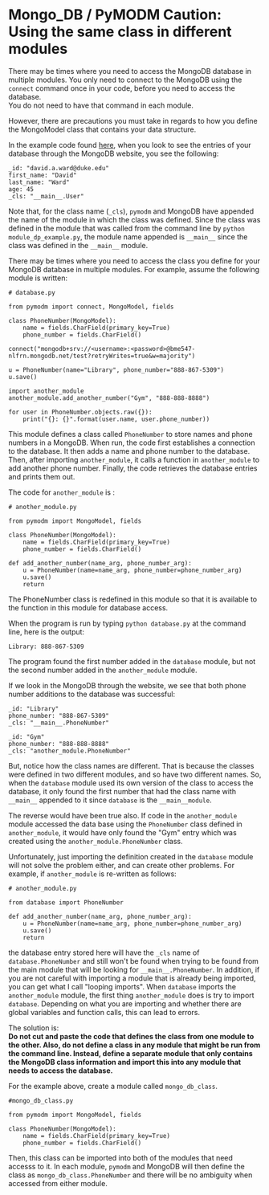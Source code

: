 # Mongo_DB / PyMODM Caution:  Using the same class in different modules
There may be times where you need to access the MongoDB database in
multiple modules.  You only need to connect to the MongoDB using the 
`connect` command once in your code, before you need to access the database.  
You do not need to have that command in each module.
    
However, there are precautions you must take in regards to how you define
the MongoModel class that contains your data structure.

In the example code found [here](./mongo_db_example.py), when you look to see the entries of your database 
through the MongoDB website, you see the following:
```
_id: "david.a.ward@duke.edu"
first_name: "David"
last_name: "Ward"
age: 45
_cls: "__main__.User"
``` 
Note that, for the class name (`_cls`), `pymodm` and MongoDB have appended the 
name of the module in which the class was defined.  Since the class was defined 
in the module that was called from the command line by 
`python module_dp_example.py`,  the module name appended is `__main__` since 
the class was defined in the `__main__` module.  

There may be times where you need to access the class you define for your
MongoDB database in multiple modules.  For example, assume the following
module is written:

```
# database.py

from pymodm import connect, MongoModel, fields

class PhoneNumber(MongoModel):
    name = fields.CharField(primary_key=True)
    phone_number = fields.CharField()

connect("mongodb+srv://<username>:<password>@bme547-nlfrn.mongodb.net/test?retryWrites=true&w=majority")

u = PhoneNumber(name="Library", phone_number="888-867-5309")
u.save()

import another_module
another_module.add_another_number("Gym", "888-888-8888")

for user in PhoneNumber.objects.raw({}):
    print("{}: {}".format(user.name, user.phone_number))
```
This module defines a class called `PhoneNumber` to store names and phone 
numbers in a MongoDB.  When run, the code first establishes
a connection to the database.  It then adds a name and phone number to the 
database.  Then, after importing `another_module`, it calls a function in
`another_module` to add another phone number.  Finally, the code retrieves
the database entries and prints them out.

The code for `another_module` is :

```
# another_module.py

from pymodm import MongoModel, fields

class PhoneNumber(MongoModel):
    name = fields.CharField(primary_key=True)
    phone_number = fields.CharField()

def add_another_number(name_arg, phone_number_arg):
    u = PhoneNumber(name=name_arg, phone_number=phone_number_arg)
    u.save()
    return
```
The PhoneNumber class is redefined in this module so that it is available to
the function in this module for database access.

When the program is run by typing `python database.py` at the command line,
here is the output:
```
Library: 888-867-5309
```
The program found the first number added in the `database` module, but
not the second number added in the `another_module` module.  

If we look in the MongoDB through the website,
 we see that both phone number additions to the database was successful:
 ```
 _id: "Library"
phone_number: "888-867-5309"
_cls: "__main__.PhoneNumber"

_id: "Gym"
phone_number: "888-888-8888"
_cls: "another_module.PhoneNumber"
 ```  
But, notice how the class names are different. That is because the classes
were defined in two different modules, and so have two different names.  So,
when the `database` module used its own version of the class to access the
database, it only found the first number that
had the class name with `__main__` appended to it since `database` is the 
`__main__module`.

The reverse would have been true also.  If code in the `another_module` module
accessed the data base using the `PhoneNumber` class defined in `another_module`,
it would have only found the "Gym" entry which was created using the 
`another_module.PhoneNumber` class.

Unfortunately, just importing the definition created in the `database` module
will not solve the problem either, and can create other problems.
For example, if `another_module` is re-written as 
follows:
```
# another_module.py

from database import PhoneNumber

def add_another_number(name_arg, phone_number_arg):
    u = PhoneNumber(name=name_arg, phone_number=phone_number_arg)
    u.save()
    return
```
the database entry stored here will have the `_cls` name of 
`database.PhoneNumber` and still won't be found when trying to be found from
the main module that will be looking for `__main__.PhoneNumber`.  In addition,
if you are not careful with importing a module that is already being imported,
you can get what I call "looping imports".  When `database` imports the 
`another_module` module, the first thing `another_module` does is try to 
import `database`.  Depending on what you are importing and whether there are
global variables and function calls, this can lead to errors.  

The solution is:  
__Do not cut and paste the code that defines the class from one
module to the other.  Also, do not define a class in any module that might
be run from the command line.  Instead, define a separate module that only 
contains the
MongoDB class information and import this into any module that needs to
access the database.__  

For the example above, create a module called `mongo_db_class`.

```
#mongo_db_class.py

from pymodm import MongoModel, fields

class PhoneNumber(MongoModel):
    name = fields.CharField(primary_key=True)
    phone_number = fields.CharField()
```

Then, this class can be imported into both of the modules that need accesss
to it.  In each module, `pymodm` and MongoDB will then define the class as
`mongo_db_class.PhoneNumber` and there will be no ambiguity when accessed from
either module.